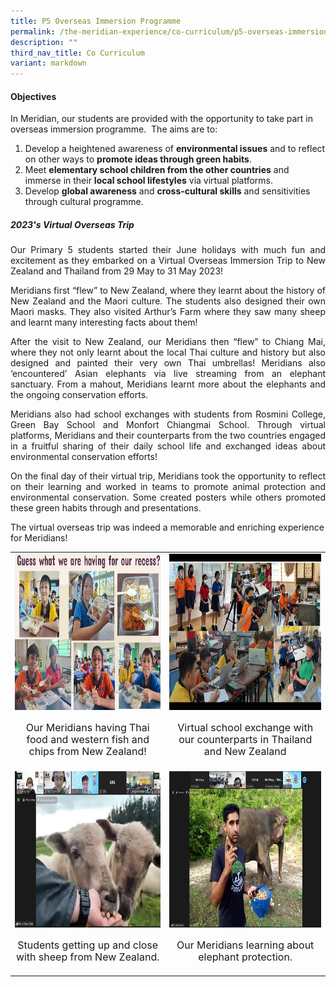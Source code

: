 ```yaml
---
title: P5 Overseas Immersion Programme
permalink: /the-meridian-experience/co-curriculum/p5-overseas-immersion-programme/
description: ""
third_nav_title: Co Curriculum
variant: markdown
---
```

#### Objectives

In Meridian, our students are provided with the opportunity to take part in overseas immersion programme.&nbsp; The aims are to:

<ol>
	<li>Develop a heightened awareness of <b>environmental issues</b> and to reflect on other ways to <b>promote ideas through green habits</b>.</li>
	<li>Meet <b>elementary school children from the other countries</b> and immerse in their <b>local school lifestyles</b> via virtual platforms.</li>
	<li>Develop <b>global awareness</b> and <b>cross-cultural skills</b> and sensitivities through cultural programme.</li>
</ol>

<h5>2023's Virtual Overseas Trip</h5>

<p align="justify">Our Primary 5 students started their June holidays with much fun and excitement as they embarked on a Virtual Overseas Immersion Trip to New Zealand and Thailand from 29 May to 31 May 2023!</p>

<p align="justify">Meridians first “flew” to New Zealand, where they learnt about the history of New Zealand and the Maori culture. The students also designed their own Maori masks. They also visited Arthur’s Farm where they saw many sheep and learnt many interesting facts about them!</p>

<p align="justify">After the visit to New Zealand, our Meridians then “flew” to Chiang Mai, where they not only learnt about the local Thai culture and history but also designed and painted their very own Thai umbrellas! Meridians also ‘encountered’ Asian elephants via live streaming from an elephant sanctuary. From a mahout, Meridians learnt more about the elephants and the ongoing conservation efforts.</p>

<p align="justify">Meridians also had school exchanges with students from Rosmini College, Green Bay School and Monfort Chiangmai School. Through virtual platforms, Meridians and their counterparts from the two countries engaged in a fruitful sharing of their daily school life and exchanged ideas about environmental conservation efforts!</p>

<p align="justify">On the final day of their virtual trip, Meridians took the opportunity to reflect on their learning and worked in teams to promote animal protection and environmental conservation. Some created posters while others promoted these green habits through and presentations.

The virtual overseas trip was indeed a memorable and enriching experience for Meridians!</p>

<table style="width:100%">

  <tbody><tr>
    <td><img src="/images/The%20Meridian%20Experience/P5%20Overseas/2023Overseas_1.jpg" style="width:380px;height:250px;float:center"><p style="line-height:1.2em; font-size: 16px; text-align:center;">Our Meridians having Thai food and western fish and chips from New Zealand!</p></td>
    <td><img src="/images/The%20Meridian%20Experience/P5%20Overseas/2023Overseas_2.jpg" style="width:380px;height:250px;float:center"><p style="line-height:1.2em; font-size: 16px; text-align:center;">Virtual school exchange with our counterparts in Thailand and New Zealand</p></td>
  </tr>
		<tr>
    <td><img src="/images/The%20Meridian%20Experience/P5%20Overseas/2023Overseas_3.jpg" style="width:380px;height:250px;float:center"><p style="line-height:1.2em; font-size: 16px; text-align:center;">Students getting up and close with sheep from New Zealand.</p></td>
    <td><img src="/images/The%20Meridian%20Experience/P5%20Overseas/2023Overseas_4.jpg" style="width:380px;height:250px;float:center"><p style="line-height:1.2em; font-size: 16px; text-align:center;">Our Meridians learning about elephant protection.</p></td>
  </tr>
</tbody></table>